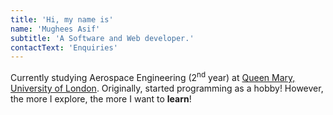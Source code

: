 ```yaml
---
title: 'Hi, my name is'
name: 'Mughees Asif'
subtitle: 'A Software and Web developer.'
contactText: 'Enquiries'
---
```


Currently studying Aerospace Engineering (2<sup>nd</sup> year) at <a href="https//www.sems.qmul.ac.uk/">Queen Mary, University of London</a>. Originally, started programming as a hobby! However, the more I explore, the more I want to <b>learn</b>! 